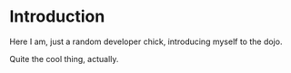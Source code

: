 # Introduction

Here I am, just a random developer chick, introducing myself to the dojo.

Quite the cool thing, actually.
